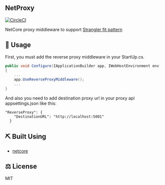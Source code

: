 ﻿## NetProxy
 
[![CircleCI](https://circleci.com/gh/exeal-es/NetProxy/tree/main.svg?style=svg)](https://circleci.com/gh/exeal-es/NetProxy/tree/main)

NetCore proxy middleware to support [Strangler fit pattern](https://docs.microsoft.com/en-us/azure/architecture/patterns/strangler-fig)

## :pencil: Usage

First, you must add the reverse proxy middleware in your StartUp.cs.

```csharp
public void Configure(IApplicationBuilder app, IWebHostEnvironment env)
{
    ...
    app.UseReverseProxyMiddleware();
    ...
}
```

And also you need to add destination proxy url in your proxy api appsettings.json like this:

```
"ReverseProxy": {
    "DestinationURL": "http://localhost:5001"
  }
```

## :pick: Built Using

- [netcore](https://dotnet.microsoft.com/download)

## :balance_scale: License

MIT

